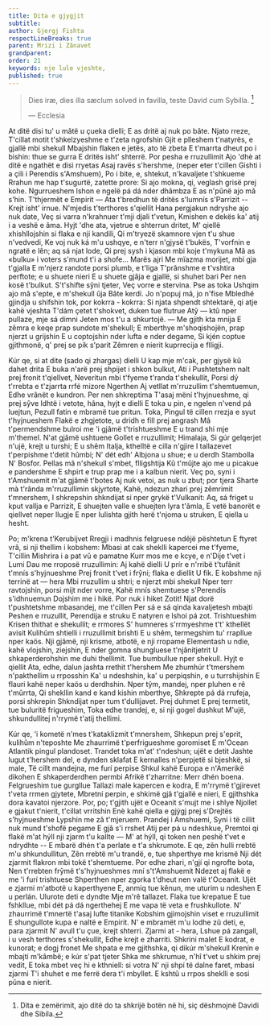 ```yaml
---
title: Dita e gjygjit
subtitle:
author: Gjergj Fishta
respectLineBreaks: true
parent: Mrizi i Zânavet
grandparent:
order: 21
keywords: nje lule vjeshte,
published: true
---
```




> Dies iræ, dies illa
> sæclum solved in favilla,
> teste David cum Sybilla. [^1]
>
> — Ecclesia

At ditë disi tu' u mâtë u çueka dielli;
E as dritë aj nuk po bâte. Njato rreze,
T'cillat motit t'shkelzyeshme e t'zeta ngrofshin
Gjit e plleshem t'natyrës, e gjallë mbi shekull
Mbajshin flaken e jetës, ato të zbeta
E t'marrta dheut po i bishin: thue se gurra
E dritës isht' shterrë. Por pesha e rruzullimit
Ajo 'dhè at ditë e ngathët e disì rryetas
Asaj ravës s'hershme, (neper eter t'cillen
Gishti i a çili i Perendís s'Amshuem),
Po i bite, e, shtekut, n'kavaljete t'shkueme
Rrahun me hap t'sugurtë, zatette prore:
Si ajo mokna, qi, veglash grisë prej kohe.
Ngurrueshem lshon e ngelë pá dá nder dhâmbza
E as n'pûnë ajo mâ s'hin. T'thjermët e Empirit
— Ata t'bredhun të dritës s'lumnís s'Parrizit --
Krejt isht' irnue. N'mjedis t'terthores s'qiellit
Hana pergjakun ndryshe ajo nuk date,
Veç si varra n'krahnuer t'mji djali t'vetun,
Kmishen e dekës ka' atij i a veshë e âma.
Hyjt 'dhe ata, vjetrue e shterrun dritet,
M' qiellë xhishllojshin si flaka e nji kandili,
Qi m'tryezë skamnore vjen t'u shue n'vedvedi,
Ke voj nuk ká m'u ushqye, e n'terr n'gjysë t'bukës,
T'vorfnin e ngratë e lên; aq sá njat lode,
Qi prej sysh i kjason mbi koje t'mykuna
Mã as «bulku» i voters s'mund t'i a shofe... Marës ajri
Me mïazma morijet, mbi gja t'gjalla
E m'njerz randote porsi plumb, e t'liga
T'prânshme e t'vshtira perftote; e u shuete nieri
E u shuete gjâja e gjallë, si shuhet bari
Per nen kosë t'bulkut. S't'shifte sŷni tjeter,
Veç vorre e stervina. Pse as toka
Ushqim ajo mâ s'epte, e m'shekull ûja
Bâte kerdí. Jo n'popuj mâ, jo n'fise
Mbledhë gjindja u shifshin tok, por kokrra - kokrra:
Si njata shpendt shtektarë, qi atje kahë vjeshta
T'dám çetet t'shokvet, duken tue flutrue
Atỹ — ktû nper pullaze, mje sá dimni
Jeten mos t'u a shkurtojë. — Me gjith kta mnija
E zêmra e keqe prap sundote m'shekull;
E mberthye m'shoqishojën, prap njerzt u grijshin
E u coptojshin nder lufta e nder degame,
Si kjén coptue gjithmonë, q' prej se pik s'parit
Zêmren e nierit kuprrecija e flligji.

Kúr qe, si at dite (sado qi zhargas) dielli
U kap mje m'cak, per gjysë kû dahet drita
E buka n'arë prej shpijet i shkon bulkut,
Ati i Pushtetshem nalt prej fronit t'qiellvet,
Neveritun mbi t'fyeme t'randa t'shekullit,
Porsi dý t'rrebta e t'zjarrta rrfé mizore
Ngerthen Aj vetllat m'rruzullim t'shemtuemun,
Edhe vrânët e kundron. Per nen shkreptima
T'asaj mëní t'hyjnueshme, qi prej sŷve
ldhtë i vetote, hâna, hyjt e dielli
E toka u pin, e ngelen n'vend pá luejtun,
Pezull fatin e mbramë tue pritun. Toka,
Pingul të cillen rrezja e syut t'hyjnueshem
Flakë e zhgjetote, u dridh e fill prej angrash
Mâ t'permendshme bulroi me 'i gjâmë t'trishtueshme
E u trand shi mje m'themel. N'at gjâmë ushtuene
Gollet e rruzullimit; Himalaja,
Si gúr gelqerjet n'ujë, krejt u turshi;
E u shêm Italja, kthelltë e cilla n'gjire
I tallazevet t'perpishme t'detit hûmbi;
N' dét edh' Albjona u shue; e u derdh Stambolla
N' Bosfor. Pellas mâ n'shekull s'mbet, flligshtija
Kû t'mûjte ajo me u picakue e pandershme
E shpirt e trup prap me i a kalbun nierit.
Veç po, syni i t'Amshuemit m'at gjâmë t'botes
Aj nuk vetoi, as nuk u zbut; por tjera
Sharte mà t'rânda m'rruzullimin skjyrtote,
Kahë, ndezun zhari prej zêmrimit t'mnershem,
I shkrepshin shkndijat si nper grykë t'Vulkanit:
Aq, sá friget u kput vallja e Parrizit,
E shuejten valle e shuejten lyra t'âmla,
E vetë banorët e qiellvet neper llugje
E nper lulishta gjith herë t'njoma u struken,
E qiella u hesht.

Po; m'krena t'Kerubijvet
Rregji i madhnis felgruese ndêjë pështetun
E ftyret vrâ, si nji thellim i kobshem:
Mbasi at cak sheklli kapercei me t'fyeme,
T'cillin Mishrira i a pat vû e pamatne
Kurr mos me e kcye, e n'Dije t'vet i Lumi
Dau me rroposë rruzullimin: Aj kahë dielli
U prír e n'rribë t'tufânit t'mnís s'hyjnueshme
Prej fronit t'vet i frŷni; flaka e diellit
U fik. E kobshme nji terrinë at — hera
Mbi rruzullim u shtri; e njerzt mbi shekull
Nper terr ravtojshin, porsi mijt nder vorre,
Kahë mnís shemtuese s'Perendís s'idhnuemun
Dojshim me i hikë. Por nuk i hiket Zotit!
Njat dorë t'pushtetshme mbasandej, me t'cillen
Per sá e sá qinda kavaljetesh mbajti
Peshen e rruzullit, Perendija e struku
E natyren e lshoi pá zot. Trishtueshim
Krisen thithat e shekullit; e rrmores
S' humneres s'rrmyeshme t't' kthellët avisit
Kulihûm shtielli i rruzullimit brishti
E u shêm, termegshim tu' rrapllue nper kaös.
Nji gjâmë, nji krisme, atbotë, e nji rropame
Elementash u ndie, kahë vlojshin, ziejshin,
E nder gomna shungluese t'njânitjetrit
U shkaperderohshin me duhi thellimit.
Tue bumbullue nper shekull. Hyjt e qiellit
Ata, edhe, dalun jashta rrethit t'hershem
Me zhumhúr t'tmershem n'pakthellim u rrposshin
Ka' u ndeshshin, ka' u perpiqshin, e u turrshijshin
E flauri kahë neper kaös u derdhshin.
Nper tŷm, mandej, nper pluhen e rê t'mûrrta,
Qi shekllin kand e kand kishin mberthye,
Shkrepte pá dá rrufeja, porsi shkrepin
Shkndijat nper tum t'dullijavet. Prej duhmet
E prej termetit, tue buluritë frigueshim,
Toka edhe trandej, e, si nji gogel dushkut
M'ujë, shkundullitej n'rrymë t'atij thellimi.

Kúr qe, 'i kometë n'mes t'kataklizmit t'mnershem,
Shkepun prej s'eprit, kulihûm n'teposhte
Me zhaurrimë t'perfrigueshme goromiset
E m'Ocean Atlantik pingul plandoset.
Trandet toka m'at' t'ndeshun; ujët e detit
Jashte lugut t'hershem del, e dynden sklafat
E kernalles n'perpjetë si bjeshkë, si male,
Të cillt mandejna, me furí perpise
Shkul kahë Europa e n'Amerikë dikohen
E shkaperderdhen permbi Afrikë t'zharritne:
Merr dhén boena. Felgrueshim tue gurgllue
Tallazi male kapercen e kodra,
E m'rrymë t'gjirevet t'veta rrmen gjytete,
Mbretní perpin, e shkimë gjâ t'gjallë e nieri,
E gjithshka dora kavatoi njerzore.
Por, po; t'gjith ujët e Oceanit s'mujt me i shlye
Njollet e gjakut t'nierit, t'cillat vrritshin
Enè kahë qiella e gjýgj prej s'Drejtës s'hyjnueshme
Lypshin me zâ t'mjeruem. Prandej i Amshuemi,
Syni i të cillit nuk mund t'shofë pegame
E gjâ s'i rrshet Atij per pá u ndeshkue,
Premtoi qi flakë m'at hýll nji zjarm t'u kallte
— M' at hýll, qi token nen peshë t'vet e ndrydhte --
E mbarë dhén t'a perlate e t'a shkrumote.
E qe, zên hulli rrebtë m'u shkundullitun,
Zên rrebtë m'u trandë, e, tue shperthye me krismë
Nji dét zjarmit flakron mbi tokë t'shemtueme.
Por edhe zhari, n'gjí qi ngrofte bota,
Nen t'rrebten frŷmë t's'hyjnueshmes mní s't'Amshuemit
Ndezet aj flakë e me 'i furí trishtuese
Shperthen nper zgorka t'dheut nen valë t'Oceanit.
Ujët e zjarmi m'atbotë u kaperthyene
E, anmiq tue kênun, me uturim u ndeshen
E u perlán. Ulurote deti e dyndte
Mje m'rê tallazet. Flaka tue krepatue
E tue fshkllue, mbi dét pá dá ngerthehej
E me vapa të veta e frushkullote.
N' zhaurrimë t'mnertë t'asaj lufte titanike
Kobshim gjimojshin viset e rruzullimit
E shungullote kupa e naltë e Empirit.
N' e mbramët m'u lodhe zû deti, e, para zjarmit
N' avull t'u çue, krejt shterri. Zjarmi at - hera,
Lshue pá zangall, i u vesh terthores s'shekullit,
Edhe krejt e zharriti. Shkrini malet
E kodrat, e kunorat; e dogj fronet
Me shpata e me gjithshka, qi dikúr m'shekull
Krenín e mbajti m'kâmbë; e kúr s'pat tjeter
Shka me shkrumue, n'hî t'vet u shkim prej vedit,
E toka mbet veç hi e kthniell: si votra
N' nji shpí të dalne faret, mbasi zjarmi
T'i shuhet e me ferrë dera t'i mbyllet.
E kshtû u rrpos sheklli e sosi pûna e nierit.



[^1]: Dita e zemërimit, ajo ditë do ta shkrijë botën në hi, siç dëshmojnë Davidi dhe Sibila.
